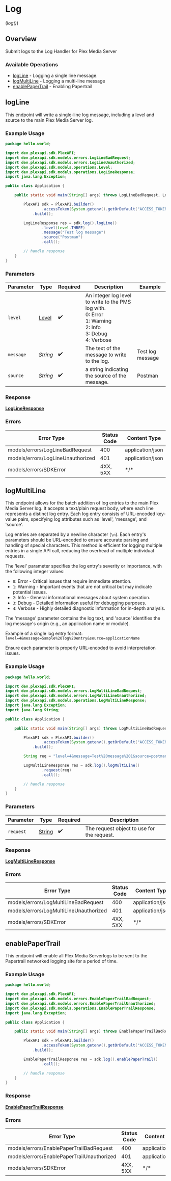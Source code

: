 # Log
(*log()*)

## Overview

Submit logs to the Log Handler for Plex Media Server


### Available Operations

* [logLine](#logline) - Logging a single line message.
* [logMultiLine](#logmultiline) - Logging a multi-line message
* [enablePaperTrail](#enablepapertrail) - Enabling Papertrail

## logLine

This endpoint will write a single-line log message, including a level and source to the main Plex Media Server log.


### Example Usage

<!-- UsageSnippet language="java" operationID="logLine" method="get" path="/log" -->
```java
package hello.world;

import dev.plexapi.sdk.PlexAPI;
import dev.plexapi.sdk.models.errors.LogLineBadRequest;
import dev.plexapi.sdk.models.errors.LogLineUnauthorized;
import dev.plexapi.sdk.models.operations.Level;
import dev.plexapi.sdk.models.operations.LogLineResponse;
import java.lang.Exception;

public class Application {

    public static void main(String[] args) throws LogLineBadRequest, LogLineUnauthorized, Exception {

        PlexAPI sdk = PlexAPI.builder()
                .accessToken(System.getenv().getOrDefault("ACCESS_TOKEN", ""))
            .build();

        LogLineResponse res = sdk.log().logLine()
                .level(Level.THREE)
                .message("Test log message")
                .source("Postman")
                .call();

        // handle response
    }
}
```

### Parameters

| Parameter                                                                                           | Type                                                                                                | Required                                                                                            | Description                                                                                         | Example                                                                                             |
| --------------------------------------------------------------------------------------------------- | --------------------------------------------------------------------------------------------------- | --------------------------------------------------------------------------------------------------- | --------------------------------------------------------------------------------------------------- | --------------------------------------------------------------------------------------------------- |
| `level`                                                                                             | [Level](../../models/operations/Level.md)                                                           | :heavy_check_mark:                                                                                  | An integer log level to write to the PMS log with.<br/>0: Error<br/>1: Warning<br/>2: Info<br/>3: Debug<br/>4: Verbose<br/> |                                                                                                     |
| `message`                                                                                           | *String*                                                                                            | :heavy_check_mark:                                                                                  | The text of the message to write to the log.                                                        | Test log message                                                                                    |
| `source`                                                                                            | *String*                                                                                            | :heavy_check_mark:                                                                                  | a string indicating the source of the message.                                                      | Postman                                                                                             |

### Response

**[LogLineResponse](../../models/operations/LogLineResponse.md)**

### Errors

| Error Type                        | Status Code                       | Content Type                      |
| --------------------------------- | --------------------------------- | --------------------------------- |
| models/errors/LogLineBadRequest   | 400                               | application/json                  |
| models/errors/LogLineUnauthorized | 401                               | application/json                  |
| models/errors/SDKError            | 4XX, 5XX                          | \*/\*                             |

## logMultiLine

This endpoint allows for the batch addition of log entries to the main Plex Media Server log.
It accepts a text/plain request body, where each line represents a distinct log entry.
Each log entry consists of URL-encoded key-value pairs, specifying log attributes such as 'level', 'message', and 'source'.

Log entries are separated by a newline character (`\n`).
Each entry's parameters should be URL-encoded to ensure accurate parsing and handling of special characters.
This method is efficient for logging multiple entries in a single API call, reducing the overhead of multiple individual requests.

The 'level' parameter specifies the log entry's severity or importance, with the following integer values:
- `0`: Error - Critical issues that require immediate attention.
- `1`: Warning - Important events that are not critical but may indicate potential issues.
- `2`: Info - General informational messages about system operation.
- `3`: Debug - Detailed information useful for debugging purposes.
- `4`: Verbose - Highly detailed diagnostic information for in-depth analysis.

The 'message' parameter contains the log text, and 'source' identifies the log message's origin (e.g., an application name or module).

Example of a single log entry format:
`level=4&message=Sample%20log%20entry&source=applicationName`

Ensure each parameter is properly URL-encoded to avoid interpretation issues.


### Example Usage

<!-- UsageSnippet language="java" operationID="logMultiLine" method="post" path="/log" -->
```java
package hello.world;

import dev.plexapi.sdk.PlexAPI;
import dev.plexapi.sdk.models.errors.LogMultiLineBadRequest;
import dev.plexapi.sdk.models.errors.LogMultiLineUnauthorized;
import dev.plexapi.sdk.models.operations.LogMultiLineResponse;
import java.lang.Exception;
import java.lang.String;

public class Application {

    public static void main(String[] args) throws LogMultiLineBadRequest, LogMultiLineUnauthorized, Exception {

        PlexAPI sdk = PlexAPI.builder()
                .accessToken(System.getenv().getOrDefault("ACCESS_TOKEN", ""))
            .build();

        String req = "level=4&message=Test%20message%201&source=postman\nlevel=3&message=Test%20message%202&source=postman\nlevel=1&message=Test%20message%203&source=postman";

        LogMultiLineResponse res = sdk.log().logMultiLine()
                .request(req)
                .call();

        // handle response
    }
}
```

### Parameters

| Parameter                                  | Type                                       | Required                                   | Description                                |
| ------------------------------------------ | ------------------------------------------ | ------------------------------------------ | ------------------------------------------ |
| `request`                                  | [String](../../models//.md)                | :heavy_check_mark:                         | The request object to use for the request. |

### Response

**[LogMultiLineResponse](../../models/operations/LogMultiLineResponse.md)**

### Errors

| Error Type                             | Status Code                            | Content Type                           |
| -------------------------------------- | -------------------------------------- | -------------------------------------- |
| models/errors/LogMultiLineBadRequest   | 400                                    | application/json                       |
| models/errors/LogMultiLineUnauthorized | 401                                    | application/json                       |
| models/errors/SDKError                 | 4XX, 5XX                               | \*/\*                                  |

## enablePaperTrail

This endpoint will enable all Plex Media Serverlogs to be sent to the Papertrail networked logging site for a period of time.


### Example Usage

<!-- UsageSnippet language="java" operationID="enablePaperTrail" method="get" path="/log/networked" -->
```java
package hello.world;

import dev.plexapi.sdk.PlexAPI;
import dev.plexapi.sdk.models.errors.EnablePaperTrailBadRequest;
import dev.plexapi.sdk.models.errors.EnablePaperTrailUnauthorized;
import dev.plexapi.sdk.models.operations.EnablePaperTrailResponse;
import java.lang.Exception;

public class Application {

    public static void main(String[] args) throws EnablePaperTrailBadRequest, EnablePaperTrailUnauthorized, Exception {

        PlexAPI sdk = PlexAPI.builder()
                .accessToken(System.getenv().getOrDefault("ACCESS_TOKEN", ""))
            .build();

        EnablePaperTrailResponse res = sdk.log().enablePaperTrail()
                .call();

        // handle response
    }
}
```

### Response

**[EnablePaperTrailResponse](../../models/operations/EnablePaperTrailResponse.md)**

### Errors

| Error Type                                 | Status Code                                | Content Type                               |
| ------------------------------------------ | ------------------------------------------ | ------------------------------------------ |
| models/errors/EnablePaperTrailBadRequest   | 400                                        | application/json                           |
| models/errors/EnablePaperTrailUnauthorized | 401                                        | application/json                           |
| models/errors/SDKError                     | 4XX, 5XX                                   | \*/\*                                      |